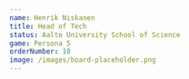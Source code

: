```yaml
---
name: Henrik Niskanen
title: Head of Tech
status: Aalto University School of Science
game: Persona 5
orderNumber: 10
image: /images/board-placeholder.png
---
```

